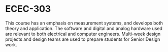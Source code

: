# ECEC-303

This course has an emphasis on measurement systems, and develops both theory and application. The software and digital and analog hardware used are relevant to both electrical and computer engineers. Multi-week design projects and design teams are used to prepare students for Senior Design work.
